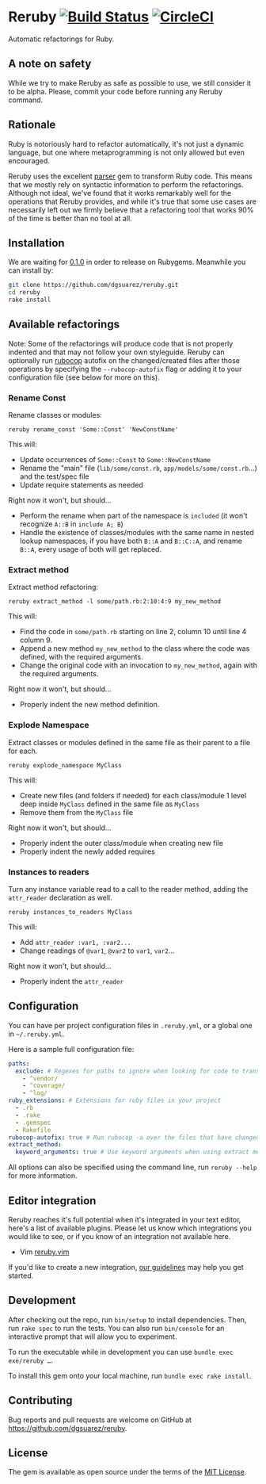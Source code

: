 # Reruby [![Build Status](https://travis-ci.org/dgsuarez/reruby.svg?branch=master)](https://travis-ci.org/dgsuarez/reruby) [![CircleCI](https://circleci.com/gh/dgsuarez/reruby.svg?style=svg)](https://circleci.com/gh/dgsuarez/reruby)

Automatic refactorings for Ruby.

## A note on safety

While we try to make Reruby as safe as possible to use, we still consider it to
be alpha. Please, commit your code before running any Reruby command.

## Rationale

Ruby is notoriously hard to refactor automatically, it's not just a dynamic
language, but one where metaprogramming is not only allowed but even
encouraged.

Reruby uses the excellent [parser](https://github.com/whitequark/parser) gem to
transform Ruby code. This means that we mostly rely on syntactic information to
perform the refactorings. Although not ideal, we've found that it works remarkably
well for the operations that Reruby provides, and while it's true that some use
cases are necessarily left out we firmly believe that a refactoring tool that
works 90% of the time is better than no tool at all.

## Installation

We are waiting for [0.1.0](https://github.com/dgsuarez/reruby/milestone/1) in
order to release on Rubygems. Meanwhile you can install by:

```sh
git clone https://github.com/dgsuarez/reruby.git
cd reruby
rake install
```

## Available refactorings

Note: Some of the refactorings will produce code that is not properly indented
and that may not follow your own styleguide. Reruby can optionally run
[rubocop](https://github.com/bbatsov/rubocop) autofix on the changed/created
files after those operations by specifying the `--rubocop-autofix` flag or
adding it to your configuration file (see below for more on this).

### Rename Const

Rename classes or modules:

`reruby rename_const 'Some::Const' 'NewConstName'`

This will:

* Update occurrences of `Some::Const` to `Some::NewConstName`
* Rename the "main" file (`lib/some/const.rb`, `app/models/some/const.rb`...)
  and the test/spec file
* Update require statements as needed

Right now it won't, but should...

* Perform the rename when part of the namespace is `included` (it won't
  recognize `A::B` in `include A; B`)
* Handle the existence of classes/modules with the same name in nested lookup
  namespaces, if you have both `B::A` and `B::C::A`, and rename `B::A`, every
  usage of both will get replaced.

### Extract method

Extract method refactoring:

`reruby extract_method -l some/path.rb:2:10:4:9 my_new_method`

This will:

* Find the code in `some/path.rb` starting on line 2, column 10 until line 4
  column 9.
* Append a new method `my_new_method` to the class where the code was defined,
  with the required arguments.
* Change the original code with an invocation to `my_new_method`, again with the
  required arguments.

Right now it won't, but should...

* Properly indent the new method definition.

### Explode Namespace

Extract classes or modules defined in the same file as their parent to a file
for each.

`reruby explode_namespace MyClass`

This will:

* Create new files (and folders if needed) for each class/module 1 level deep
  inside `MyClass` defined in the same file as `MyClass`
* Remove them from the `MyClass` file

Right now it won't, but should...

* Properly indent the outer class/module when creating new file
* Properly indent the newly added requires

### Instances to readers

Turn any instance variable read to a call to the reader method, adding the
`attr_reader` declaration as well.

`reruby instances_to_readers MyClass`

This will:

* Add `attr_reader :var1, :var2...`
* Change readings of `@var1`, `@var2` to `var1`, `var2`…

Right now it won't, but should...

* Properly indent the `attr_reader`

## Configuration

You can have per project configuration files in `.reruby.yml`, or a global one
in `~/.reruby.yml`.

Here is a sample full configuration file:

```yaml
paths:
  exclude: # Regexes for paths to ignore when looking for code to transform
    - ^vendor/
    - ^coverage/
    - ^log/
ruby_extensions: # Extensions for ruby files in your project
  - .rb
  - .rake
  - .gemspec
  - Rakefile
rubocop-autofix: true # Run rubocop -a over the files that have changed
extract_method:
  keyword_arguments: true # Use keyword arguments when using extract method
```

All options can also be specified using the command line, run `reruby --help`
for more information.

## Editor integration

Reruby reaches it's full potential when it's integrated in your text editor,
here's a list of available plugins. Please let us know which integrations you
would like to see, or if you know of an integration not available here.

* Vim [reruby.vim](https://github.com/dgsuarez/reruby.vim)

If you'd like to create a new integration, [our
guidelines](https://github.com/dgsuarez/reruby/wiki/Editor-Integration) may
help you get started.

## Development

After checking out the repo, run `bin/setup` to install dependencies. Then,
run `rake spec` to run the tests. You can also run `bin/console` for an
interactive prompt that will allow you to experiment.

To run the executable while in development you can use `bundle exec exe/reruby …`.

To install this gem onto your local machine, run `bundle exec rake install`.

## Contributing

Bug reports and pull requests are welcome on GitHub at
https://github.com/dgsuarez/reruby.


## License

The gem is available as open source under the terms of the [MIT License](http://opensource.org/licenses/MIT).

